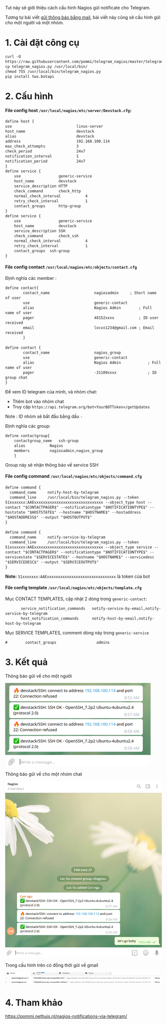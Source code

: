 Tut này sẽ giới thiệu cách cấu hình Nagios gửi notificate cho Telegram.

Tương tự bài viết [gửi thông báo bằng mail](https://github.com/locvx1234/meditech-ghichep-nagios/blob/master/docs/thuchanh-nagios/3.Setup-Mail-alert.md), bài viết này cũng sẽ cấu hình gửi cho một người và một nhóm.

# 1. Cài đặt công cụ

```
curl -O https://raw.githubusercontent.com/pommi/telegram_nagios/master/telegram_nagios.py
cp telegram_nagios.py /usr/local/bin/
chmod 755 /usr/local/bin/telegram_nagios.py
pip install twx.botapi
```

# 2. Cấu hình

#### File config host `/usr/local/nagios/etc/server/Devstack.cfg`:

```
define host {
use                             linux-server
host_name                       devstack
alias                           devstack
address                         192.168.100.114
max_check_attempts              3
check_period                    24x7
notification_interval           1
notification_period             24x7
}
define service {
    use                 generic-service
    host_name           devstack
    service_description HTTP
    check_command       check_http
    normal_check_interval           4
    retry_check_interval            1
    contact_groups      http-group
}
define service {
    use                 generic-service
    host_name           devstack
    service_description SSH
    check_command       check_ssh
    normal_check_interval           4
    retry_check_interval            1
    contact_groups	ssh-group
}

```

#### File config contact `/usr/local/nagios/etc/objects/contact.cfg`

Định nghĩa các member :

```
define contact{
        contact_name                    nagiosadmin		; Short name of user
	    use				                generic-contact
        alias                           Nagios Admin		; Full name of user
	    pager                           48152xxxx           ; ID user received
        email                           locvx1234@gmail.com ; Email received
        }

define contact {
  	    contact_name                    nagios_group
	    use                             generic-contact
        alias                           Nagios Admin            ; Full name of user
  	    pager                           -31109xxxx              ; ID group chat
}
```

Để xem ID telegram của mình, và nhóm chat:

- Thêm bot vào nhóm chat
- Truy cập `https://api.telegram.org/bot<YourBOTToken>/getUpdates`

Note : ID nhóm sẽ bắt đầu bằng dấu `-`



Định nghĩa các group:

```
define contactgroup{
	contactgroup_name 	ssh-group
	alias			Nagios
	members			nagiosadmin,nagios_group
	}
```

Group này sẽ nhận thông báo về service SSH

#### File config command `/usr/local/nagios/etc/objects/command.cfg`


```
define command {
  command_name     notify-host-by-telegram
  command_line     /usr/local/bin/telegram_nagios.py --token 51xxxxxxx:AAExxxxxxxxxxxxxxxxxxxxxxxxxxxxxxx --object_type host --contact "$CONTACTPAGER$" --notificationtype "$NOTIFICATIONTYPE$" --hoststate "$HOSTSTATE$" --hostname "$HOSTNAME$" --hostaddress "$HOSTADDRESS$" --output "$HOSTOUTPUT$"
}

define command {
  command_name     notify-service-by-telegram
  command_line     /usr/local/bin/telegram_nagios.py --token 51xxxxxxx:AAExxxxxxxxxxxxxxxxxxxxxxxxxxxxxxx --object_type service --contact "$CONTACTPAGER$" --notificationtype "$NOTIFICATIONTYPE$" --servicestate "$SERVICESTATE$" --hostname "$HOSTNAME$" --servicedesc "$SERVICEDESC$" --output "$SERVICEOUTPUT$"
}
```

**Note:** `51xxxxxxx:AAExxxxxxxxxxxxxxxxxxxxxxxxxxxxxxx` là token của bot

#### File config template `/usr/local/nagios/etc/objects/template.cfg`

Mục CONTACT TEMPLATES, cập nhật 2 dòng trong `generic-contact`:

```
       service_notification_commands   notify-service-by-email,notify-service-by-telegram
       host_notification_commands      notify-host-by-email,notify-host-by-telegram
```

Mục SERVICE TEMPLATES, comment dòng này trong `generic-service`

```
#        contact_groups                  admins
```

# 3. Kết quả

Thông báo gửi về cho một người

![single](https://github.com/locvx1234/meditech-ghichep-nagios/blob/master/images/telegram-single.png)

Thông báo gửi về cho một nhóm chat

![group](https://github.com/locvx1234/meditech-ghichep-nagios/blob/master/images/telegram-group.png)

Trong cấu hình trên có đồng thời gửi về gmail

![gmail](https://github.com/locvx1234/meditech-ghichep-nagios/blob/master/images/gmail-report-ssh.png)


# 4. Tham khảo

https://pommi.nethuis.nl/nagios-notifications-via-telegram/

